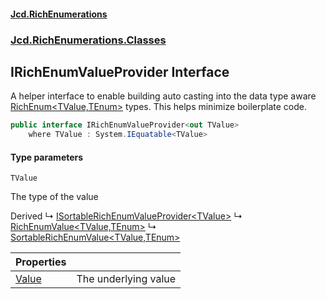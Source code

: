 #### [Jcd.RichEnumerations](index.md 'index')

### [Jcd.RichEnumerations.Classes](Jcd.RichEnumerations.Classes.md 'Jcd.RichEnumerations.Classes')

## IRichEnumValueProvider<TValue> Interface

A helper interface to enable building auto casting into the data type aware [RichEnum&lt;TValue,TEnum&gt;](RichEnum_TValue,TEnum_.md 'Jcd.RichEnumerations.Classes.RichEnum<TValue,TEnum>')
types. This helps minimize boilerplate code.

```csharp
public interface IRichEnumValueProvider<out TValue>
    where TValue : System.IEquatable<TValue>
```

#### Type parameters

<a name='Jcd.RichEnumerations.Classes.IRichEnumValueProvider_TValue_.TValue'></a>

`TValue`

The type of the value

Derived
&#8627; [ISortableRichEnumValueProvider&lt;TValue&gt;](ISortableRichEnumValueProvider_TValue_.md 'Jcd.RichEnumerations.Classes.ISortableRichEnumValueProvider<TValue>')
&#8627; [RichEnumValue&lt;TValue,TEnum&gt;](RichEnumValue_TValue,TEnum_.md 'Jcd.RichEnumerations.Classes.RichEnumValue<TValue,TEnum>')
&#8627; [SortableRichEnumValue&lt;TValue,TEnum&gt;](SortableRichEnumValue_TValue,TEnum_.md 'Jcd.RichEnumerations.Classes.SortableRichEnumValue<TValue,TEnum>')

| Properties                                                                                                           |                      |
|:---------------------------------------------------------------------------------------------------------------------|:---------------------|
| [Value](IRichEnumValueProvider_TValue_.Value.md 'Jcd.RichEnumerations.Classes.IRichEnumValueProvider<TValue>.Value') | The underlying value |
